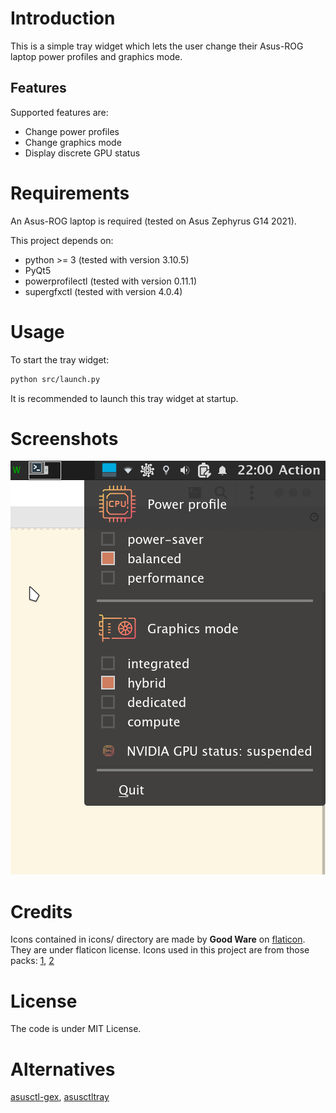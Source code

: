 # Introduction

This is a simple tray widget which lets the user change their Asus-ROG laptop power profiles and graphics mode.

## Features

Supported features are:
* Change power profiles
* Change graphics mode
* Display discrete GPU status

# Requirements

An Asus-ROG laptop is required (tested on Asus Zephyrus G14 2021).

This project depends on:
- python >= 3   (tested with version 3.10.5)
- PyQt5
- powerprofilectl   (tested with version 0.11.1)
- supergfxctl  (tested with version 4.0.4)

# Usage

To start the tray widget:
```bash
python src/launch.py
```

It is recommended to launch this tray widget at startup.

# Screenshots

![screenshot1.png](screenshot1.png)

# Credits
Icons contained in icons/ directory are made by **Good Ware** on [flaticon](https://www.flaticon.com/).
They are under flaticon license.
Icons used in this project are from those packs: [1](https://www.flaticon.com/packs/computers-13), [2](https://www.flaticon.com/packs/technology-27)

# License
The code is under MIT License.

# Alternatives

[asusctl-gex](https://asus-linux.org/asusctlgex/), [asusctltray](https://github.com/Baldomo/asusctltray)
